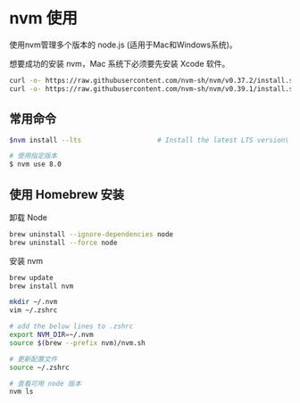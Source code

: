 # nvm 使用

使用nvm管理多个版本的 node.js (适用于Mac和Windows系统)。

想要成功的安装 nvm，Mac 系统下必须要先安装 Xcode 软件。

```sh
curl -o- https://raw.githubusercontent.com/nvm-sh/nvm/v0.37.2/install.sh | bash
curl -o- https://raw.githubusercontent.com/nvm-sh/nvm/v0.39.1/install.sh | bash

```

## 常用命令

```sh
$nvm install --lts                   # Install the latest LTS version\

# 使用指定版本
$ nvm use 8.0
```



## 使用 Homebrew 安装

卸载 Node

```sh
brew uninstall --ignore-dependencies node 
brew uninstall --force node
```

安装 nvm

```sh
brew update 
brew install nvm 

mkdir ~/.nvm
vim ~/.zshrc 

# add the below lines to .zshrc
export NVM_DIR=~/.nvm
source $(brew --prefix nvm)/nvm.sh

# 更新配置文件
source ~/.zshrc

# 查看可用 node 版本
nvm ls
```

